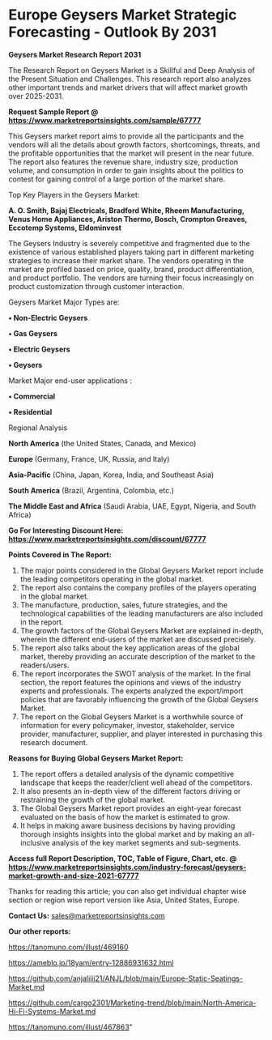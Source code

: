 # Europe Geysers Market Strategic Forecasting - Outlook By 2031

<strong>Geysers Market Research Report 2031</strong>

The Research Report on Geysers Market is a Skillful and Deep Analysis of the Present Situation and Challenges. This research report also analyzes other important trends and market drivers that will affect market growth over 2025-2031.

<strong>Request Sample Report @ <a href=https://www.marketreportsinsights.com/sample/67777>https://www.marketreportsinsights.com/sample/67777</a></strong>

This Geysers market report aims to provide all the participants and the vendors will all the details about growth factors, shortcomings, threats, and the profitable opportunities that the market will present in the near future. The report also features the revenue share, industry size, production volume, and consumption in order to gain insights about the politics to contest for gaining control of a large portion of the market share.

Top Key Players in the Geysers Market:

<strong>A. O. Smith, Bajaj Electricals, Bradford White, Rheem Manufacturing, Venus Home Appliances, Ariston Thermo, Bosch, Crompton Greaves, Eccotemp Systems, Eldominvest</strong>

The Geysers Industry is severely competitive and fragmented due to the existence of various established players taking part in different marketing strategies to increase their market share. The vendors operating in the market are profiled based on price, quality, brand, product differentiation, and product portfolio. The vendors are turning their focus increasingly on product customization through customer interaction.

Geysers Market Major Types are:

<strong>• Non-Electric Geysers

• Gas Geysers

• Electric Geysers

• Geysers</strong>

Market Major end-user applications :

<strong>• Commercial

• Residential</strong>

Regional Analysis

</u><strong><b>North America</b></strong> (the United States, Canada, and Mexico)

<strong><b>Europe </b></strong>(Germany, France, UK, Russia, and Italy)

<strong><b>Asia-Pacific</b></strong> (China, Japan, Korea, India, and Southeast Asia)

<strong><b>South America</b></strong> (Brazil, Argentina, Colombia, etc.)

<strong><b>The Middle East and Africa</b></strong> (Saudi Arabia, UAE, Egypt, Nigeria, and South Africa)

<strong>Go For Interesting Discount Here: <a href=https://www.marketreportsinsights.com/discount/67777>https://www.marketreportsinsights.com/discount/67777</a></strong>

<strong>Points Covered in The Report:</strong>
<ol>
  <li>The major points considered in the Global Geysers Market report include the leading competitors operating in the global market.</li>
  <li>The report also contains the company profiles of the players operating in the global market.</li>
  <li>The manufacture, production, sales, future strategies, and the technological capabilities of the leading manufacturers are also included in the report.</li>
  <li>The growth factors of the Global Geysers Market are explained in-depth, wherein the different end-users of the market are discussed precisely.</li>
  <li>The report also talks about the key application areas of the global market, thereby providing an accurate description of the market to the readers/users.</li>
  <li>The report incorporates the SWOT analysis of the market. In the final section, the report features the opinions and views of the industry experts and professionals. The experts analyzed the export/import policies that are favorably influencing the growth of the Global Geysers Market.</li>
  <li>The report on the Global Geysers Market is a worthwhile source of information for every policymaker, investor, stakeholder, service provider, manufacturer, supplier, and player interested in purchasing this research document.</li>
</ol>
<strong>Reasons for Buying Global Geysers Market Report:</strong>

<ol>
  <li>The report offers a detailed analysis of the dynamic competitive landscape that keeps the reader/client well ahead of the competitors.</li>
  <li>It also presents an in-depth view of the different factors driving or restraining the growth of the global market.</li>
  <li>The Global Geysers Market report provides an eight-year forecast evaluated on the basis of how the market is estimated to grow.</li>
  <li>It helps in making aware business decisions by having providing thorough insights insights into the global market and by making an all-inclusive analysis of the key market segments and sub-segments.</li>
</ol>
<strong>Access full Report Description, TOC, Table of Figure, Chart, etc. @ <a href=https://www.marketreportsinsights.com/industry-forecast/geysers-market-growth-and-size-2021-67777>https://www.marketreportsinsights.com/industry-forecast/geysers-market-growth-and-size-2021-67777</a></strong>


Thanks for reading this article; you can also get individual chapter wise section or region wise report version like Asia, United States, Europe.

<strong>Contact Us:</strong>
sales@marketreportsinsights.com

<strong>Our other reports:</strong>

<a href=https://tanomuno.com/illust/469160>https://tanomuno.com/illust/469160</a>

<a href=https://ameblo.jp/18yam/entry-12886931632.html>https://ameblo.jp/18yam/entry-12886931632.html</a>

<a href=https://github.com/anjaliiii21/ANJL/blob/main/Europe-Static-Seatings-Market.md>https://github.com/anjaliiii21/ANJL/blob/main/Europe-Static-Seatings-Market.md</a>

<a href=https://github.com/cargo2301/Marketing-trend/blob/main/North-America-Hi-Fi-Systems-Market.md>https://github.com/cargo2301/Marketing-trend/blob/main/North-America-Hi-Fi-Systems-Market.md</a>

<a href=https://tanomuno.com/illust/467863>https://tanomuno.com/illust/467863</a>"
